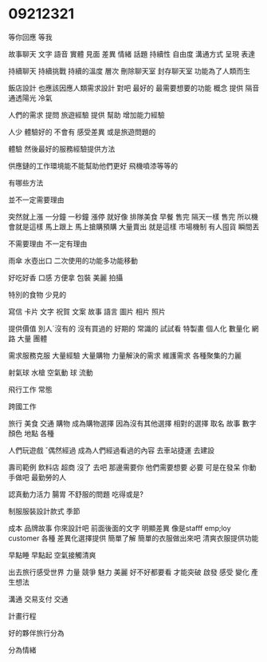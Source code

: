 # 09212321
等你回應
等我


故事聊天 文字 語音 實體 見面 差異 情緒 話題 持續性 自由度 溝通方式
呈現
表達

持續聊天 持續挑戰 持續的溫度 層次
刪除聊天室 封存聊天室
功能為了人類而生

飯店設計 也應該因應人類需求設計
對吧
最好的 最需要想要的功能
概念
提供
 隔音 通透陽光 冷氣

 人們的需求 提問 旅遊經驗 提供
 幫助
  增加能力經驗

  人少 體驗好的
  不會有 感受差異 或是旅遊問題的

  體驗
  然後最好的服務經驗提供方法


供應鏈的工作環境能不能幫助他們更好
飛機噴漆等等的

有哪些方法



並不一定需要理由

突然就上漲
一分鐘 一秒鐘 漲停 就好像 排隊美食 早餐
售完 隔天一樣 售完 
所以機會就是這樣 馬上跟上 馬上搶購預購
 大量賣出 就是這樣
 市場機制 有人囤貨 瞬間丟


 不需要理由 不一定有理由

 雨傘 水壺出口
 二次使用的功能多功能移動

 好吃好香 口感 方便拿 包裝 美麗 拍攝

 特別的食物
 少見的

 寫信 卡片 文字 祝賀 文案 故事 語言
 圖片 相片 照片

 提供價值 別人ˊ沒有的 沒有買過的 好期的 常識的
 試試看
 特製畫 個人化
  數量化 網路
  大量 團體

  需求服務克服 大量經驗 大量購物 力量解決的需求 維護需求
  各種聚集的力麗

  射氣球 水槍 空氣動
  球 流動

  飛行工作 常態

  跨國工作

  旅行 美食 交通 購物
  成為購物選擇 因為沒有其他選擇
  相對的選擇
  取名 故事 數字 顏色 地點 各種 

  人們玩遊戲
  ˇ偶然經過
  成為人們經過看過的內容
  去車站捷運
  去建設

  壽司範例 飲料店 超商 沒了
  去吧
  那邊需要你
  他們需要想要 必要 可是在發呆
  你動手做吧
  最勤勞的人

  認真動力活力
  腸胃 不舒服的問題
  吃得或是?

  制服服裝設計款式 季節

  成本
  品牌故事
  你來設計吧
  前面後面的文字
  明顯差異
  像是stafff emp;loy
  customer
  各種
  差異化選擇提供
  簡單了解 簡單的衣服做出來吧
  清爽衣服提供功能

  早點睡 早點起
  空氣接觸清爽

  出去旅行感受世界 力量 競爭 魅力 美麗 好不好都要看
  才能突破 啟發
  感受
  變化
  產生想法
  

  溝通
  交易支付
  交通

  計畫行程

  好的夥伴旅行分為

  分為情緒
  
